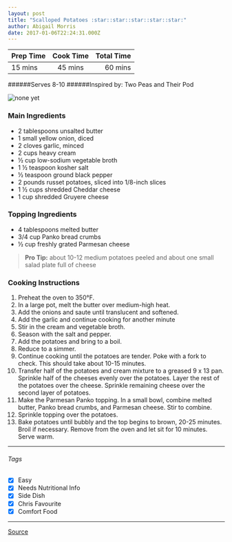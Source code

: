 ```yaml
---
layout: post
title: "Scalloped Potatoes :star::star::star::star::star:"
author: Abigail Morris
date: 2017-01-06T22:24:31.000Z
---
```


| Prep Time  | Cook Time    | Total Time  |
| ---------- |:------------:| -----------:|
| 15 mins    | 45 mins      | 60 mins     |


######Serves 8-10
######Inspired by: Two Peas and Their Pod

![none yet](http://i.imgur.com/IUevUVwl.png)

### Main Ingredients

* 2 tablespoons unsalted butter
* 1 small yellow onion, diced
* 2 cloves garlic, minced
* 2 cups heavy cream
* ½ cup low-sodium vegetable broth
* 1 ½ teaspoon kosher salt
* ½ teaspoon ground black pepper
* 2 pounds russet potatoes, sliced into 1/8-inch slices
* 1 ½ cups shredded Cheddar cheese
* 1 cup shredded Gruyere cheese

### Topping Ingredients
* 4 tablespoons melted butter
* 3/4 cup Panko bread crumbs
* ½ cup freshly grated Parmesan cheese

> **Pro Tip:** about 10-12 medium potatoes peeled and about one small salad plate full of cheese

### Cooking Instructions

1. Preheat the oven to 350°F.
2. In a large pot, melt the butter over medium-high heat. 
3. Add the onions and saute until translucent and softened. 
4. Add the garlic and continue cooking for another minute
5. Stir in the cream and vegetable broth.
6. Season with the salt and pepper.
7. Add the potatoes and bring to a boil.
8. Reduce to a simmer.
9. Continue cooking until the potatoes are tender. Poke with a fork to check. This should take about 10-15 minutes.
10. Transfer half of the potatoes and cream mixture to a greased 9 x 13 pan. Sprinkle half of the cheeses evenly over the potatoes. Layer the rest of the potatoes over the cheese. Sprinkle remaining cheese over the second layer of potatoes.
11. Make the Parmesan Panko topping. In a small bowl, combine melted butter, Panko bread crumbs, and Parmesan cheese. Stir to combine.
12. Sprinkle topping over the potatoes.
13. Bake potatoes until bubbly and the top begins to brown, 20-25 minutes. Broil if necessary. Remove from the oven and let sit for 10 minutes. Serve warm.


---

###### Tags
- [x] Easy
- [x] Needs Nutritional Info
- [x] Side Dish
- [x] Chris Favourite
- [x] Comfort Food

---

[Source](http://www.twopeasandtheirpod.com/parmesan-crusted-scalloped-potatoes/#_a5y_p=1496216)

